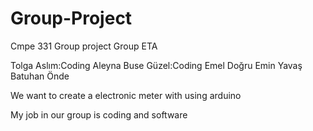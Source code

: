 # Group-Project
Cmpe 331 Group project
Group ETA

Tolga Aslım:Coding
Aleyna Buse Güzel:Coding
Emel Doğru
Emin Yavaş
Batuhan Önde

We want to create a electronic meter with using arduino

My job in our group is coding and software
